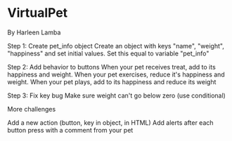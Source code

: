 # VirtualPet
By Harleen Lamba

Step 1: Create pet_info object Create an object with keys "name", "weight", "happiness" and set initial values. Set this equal to variable "pet_info"

Step 2: Add behavior to buttons When your pet receives treat, add to its happiness and weight. When your pet exercises, reduce it's happiness and weight. When your pet plays, add to its happiness and reduce its weight

Step 3: Fix key bug Make sure weight can't go below zero (use conditional)

More challenges

Add a new action (button, key in object, in HTML)
Add alerts after each button press with a comment from your pet


